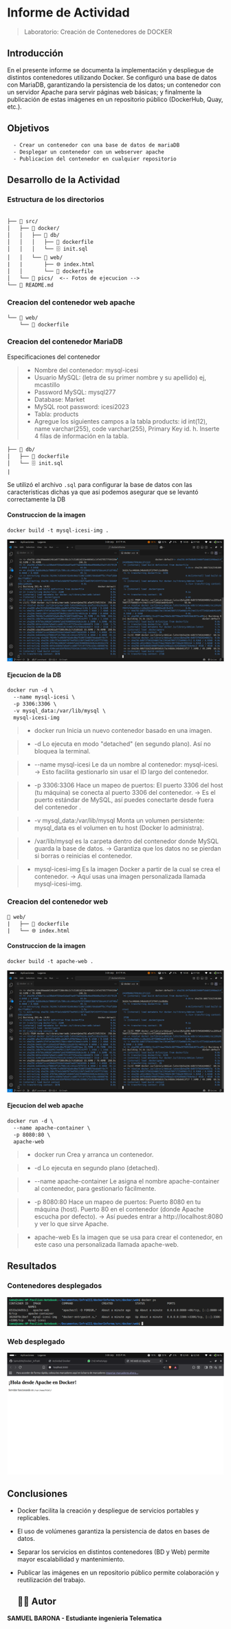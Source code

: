 # Informe de Actividad

> Laboratorio: Creación de Contenedores de DOCKER

   ## Introducción

En el presente informe se documenta la implementación y despliegue de distintos contenedores utilizando Docker. Se configuró una base de datos con MariaDB, garantizando la persistencia de los datos; un contenedor con un servidor Apache para servir páginas web básicas; y finalmente la publicación de estas imágenes en un repositorio público (DockerHub, Quay, etc.).
   ## Objetivos

      - Crear un contenedor con una base de datos de mariaDB 
      - Desplegar un contenedor con un webserver apache 
      - Publicacion del contenedor en cualquier repositorio

   ## Desarrollo de la Actividad

   ### Estructura de los directorios

```

├── 📁 src/
│   ├── 📁 docker/
│   │   ├── 📁 db/
│   │   │   ├── 🐳 dockerfile
│   │   │   └── 🗄️ init.sql
│   │   └── 📁 web/
|   |       ├── 🌐 index.html
│   │       └── 🐳 dockerfile
│   └── 📁 pics/  <-- Fotos de ejecucion -->
└── 📖 README.md

```

### Creacion del contenedor web apache 
```
└── 📁 web/
    └── 🐳 dockerfile
 ```

### Creacion del contenedor MariaDB

Especificaciones del contenedor 

> - Nombre del contenedor: mysql-icesi
>-  Usuario MySQL: (letra de su primer nombre y su apellido) ej, mcastillo
>-  Password MySQL: mysql277
>- Database: Market
>- MySQL root password: icesi2023
>- Tabla: products
>- Agregue los siguientes campos a la tabla products: id int(12), name
varchar(255), code varchar(255), Primary Key id.
h. Inserte 4 filas de información en la tabla. 

```
├── 📁 db/
│   ├── 🐳 dockerfile
│   └── 🗄️ init.sql
|
```
Se utilizó el archivo `.sql` para configurar la base de datos con las caracteristicas dichas ya que asi podemos asegurar que se levantó correctamente la DB
#### Construccion de la imagen 
```
docker build -t mysql-icesi-img .
```

![db](/src/pics/Install_DB_WEB.png)

#### Ejecucion de la DB
```
docker run -d \
  --name mysql-icesi \
  -p 3306:3306 \
  -v mysql_data:/var/lib/mysql \
  mysql-icesi-img
  ```

  >- docker run
Inicia un nuevo contenedor basado en una imagen.

>- -d
Lo ejecuta en modo "detached" (en segundo plano). Así no bloquea la terminal.

>- --name mysql-icesi
Le da un nombre al contenedor: mysql-icesi.
→ Esto facilita gestionarlo sin usar el ID largo del contenedor.

>- -p 3306:3306
Hace un mapeo de puertos:
 El puerto 3306 del host (tu máquina) se conecta al puerto 3306 del contenedor.
→ Es el puerto estándar de MySQL, así puedes conectarte desde fuera del contenedor .

>- -v mysql_data:/var/lib/mysql
Monta un volumen persistente:
 mysql_data es el volumen en tu host (Docker lo administra).

>- /var/lib/mysql es la carpeta dentro del contenedor donde MySQL guarda la base de datos.
→ Garantiza que los datos no se pierdan si borras o reinicias el contenedor.

>- mysql-icesi-img
Es la imagen Docker a partir de la cual se crea el contenedor.
→ Aquí usas una imagen personalizada llamada mysql-icesi-img.

### Creacion del contenedor web

```
📁 web/
|   ├── 🐳 dockerfile
|   └── 🌐 index.html
```
#### Construccion de la imagen 
```
docker build -t apache-web .
```
![web](/src/pics/Install_DB_WEB.png)

#### Ejecucion del web apache
```
docker run -d \
  --name apache-container \
  -p 8080:80 \
  apache-web
```
>- docker run
Crea y arranca un contenedor.

>- -d
Lo ejecuta en segundo plano (detached).

>- --name apache-container
Le asigna el nombre apache-container al contenedor, para gestionarlo fácilmente.

>- -p 8080:80
Hace un mapeo de puertos:
Puerto 8080 en tu máquina (host).
Puerto 80 en el contenedor (donde Apache escucha por defecto).
→ Así puedes entrar a http://localhost:8080 y ver lo que sirve Apache.

>- apache-web
Es la imagen que se usa para crear el contenedor, en este caso una personalizada llamada apache-web.
## Resultados

 ### Contenedores desplegados 

 ![dockerps](/src/pics/dockerps.png)

### Web desplegado
![web](/src/pics/webdespl.png)

## Conclusiones
   - Docker facilita la creación y despliegue de servicios portables y replicables.

- El uso de volúmenes garantiza la persistencia de datos en bases de datos.

- Separar los servicios en distintos contenedores (BD y Web) permite mayor escalabilidad y mantenimiento.

- Publicar las imágenes en un repositorio público permite colaboración y reutilización del trabajo.
   ## 👨‍💻 Autor 
**SAMUEL BARONA - Estudiante ingenieria Telematica**